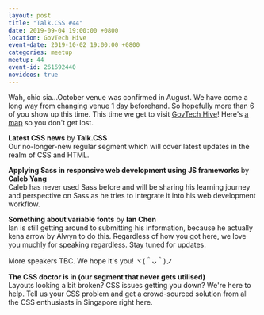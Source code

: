 ```yaml
---
layout: post
title: "Talk.CSS #44"
date: 2019-09-04 19:00:00 +0800
location: GovTech Hive
event-date: 2019-10-02 19:00:00 +0800
categories: meetup
meetup: 44
event-id: 261692440
novideos: true
---
```

Wah, chio sia...October venue was confirmed in August. We have come a long way from changing venue 1 day beforehand. So hopefully more than 6 of you show up this time. This time we get to visit [GovTech Hive](https://www.tech.gov.sg/)! Here's [a map](https://www.google.com/maps/place/GovTech+Hive/@1.2998708,103.7893391,15z/data=!4m2!3m1!1s0x0:0x2202a995a6abc728?sa=X&ved=2ahUKEwif4-alwbfkAhUDAGMBHY2QBwwQ_BIwE3oECA0QCA) so you don't get lost.

**Latest CSS news** by **Talk.CSS**  
Our no-longer-new regular segment which will cover latest updates in the realm of CSS and HTML.

**Applying Sass in responsive web development using JS frameworks** by **Caleb Yang**  
Caleb has never used Sass before and will be sharing his learning journey and perspective on Sass as he tries to integrate it into his web development workflow.

**Something about variable fonts** by **Ian Chen**  
Ian is still getting around to submitting his information, because he actually kena arrow by Alwyn to do this. Regardless of how you got here, we love you muchly for speaking regardless. Stay tuned for updates.

More speakers TBC. We hope it's you! <span class="o-kaomoji">ヾ(＾ᴗ＾)ノ</span>

**The CSS doctor is in (our segment that never gets utilised)**  
Layouts looking a bit broken? CSS issues getting you down? We're here to help. Tell us your CSS problem and get a crowd-sourced solution from all the CSS enthusiasts in Singapore right here.
